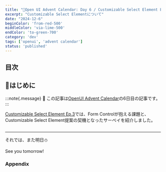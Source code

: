 ```yaml
---
title: "🎄Open UI Advent Calendar: Day 6 / Customizable Select Element Ep.4"
excerpt: "Customizable Select Elementについて"
date: "2024-12-6"
beginColor: 'from-red-500'
middleColor: 'via-lime-500'
endColor: 'to-green-700'
category: 'dev'
tags: ['openui', 'advent calendar']
status: 'published'
---
```

## 目次

## 🎄はじめに

:::note{.message}
🎄 この記事は[OpenUI Advent Calendar](https://adventar.org/calendars/10293)の6日目の記事です。
:::

[Customizable Select Element Ep.3](https://blog.sakupi01.com/dev/articles/2024-openui-advent-5)では、Form Controlが抱える課題と、Customizable Select Element提案の契機となったサーベイを紹介しました。

##

***

それでは、また明日⛄

See you tomorrow!

### Appendix

